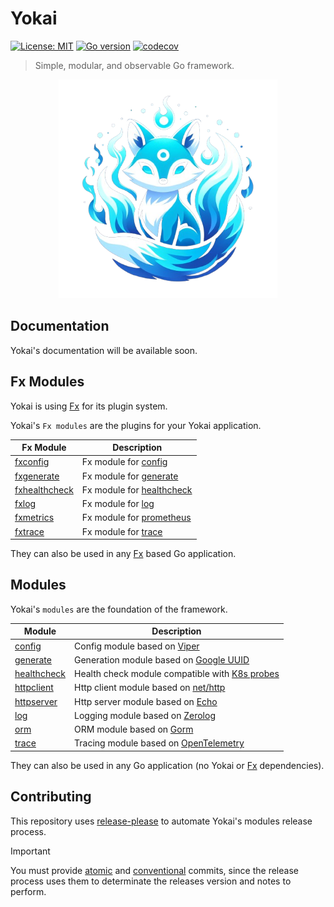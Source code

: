 # Yokai

[![License: MIT](https://img.shields.io/badge/License-MIT-blue.svg)](https://opensource.org/licenses/MIT)
[![Go version](https://img.shields.io/badge/Go-1.20-blue)](https://go.dev/)
[![codecov](https://codecov.io/gh/ankorstore/yokai/graph/badge.svg?token=ghUBlFsjhR)](https://codecov.io/gh/ankorstore/yokai)

> Simple, modular, and observable Go framework.

<p align="center">
  <img src="docs/images/yokai.png" width="350" height="350" />
</p>

## Documentation

Yokai's documentation will be available soon.

## Fx Modules

Yokai is using [Fx](https://github.com/uber-go/fx) for its plugin system.

Yokai's `Fx modules` are the plugins for your Yokai application.

| Fx Module                      | Description                                                             |
|--------------------------------|-------------------------------------------------------------------------|
| [fxconfig](fxconfig)           | Fx module for [config](config)                                          |
| [fxgenerate](fxgenerate)       | Fx module for [generate](generate)                                      |
| [fxhealthcheck](fxhealthcheck) | Fx module for [healthcheck](healthcheck)                                |
| [fxlog](fxlog)                 | Fx module for [log](log)                                                |
| [fxmetrics](fxmetrics)         | Fx module for [prometheus](https://github.com/prometheus/client_golang) |
| [fxtrace](fxtrace)             | Fx module for [trace](trace)                                            |

They can also be used in any [Fx](https://github.com/uber-go/fx) based Go application.

## Modules

Yokai's `modules` are the foundation of the framework.

| Module                     | Description                                                                                                                                             |
|----------------------------|---------------------------------------------------------------------------------------------------------------------------------------------------------|
| [config](config)           | Config module based on [Viper](https://github.com/spf13/viper)                                                                                          |
| [generate](generate)       | Generation module based on [Google UUID](https://github.com/google/uuid)                                                                                |
| [healthcheck](healthcheck) | Health check module compatible with [K8s probes](https://kubernetes.io/docs/tasks/configure-pod-container/configure-liveness-readiness-startup-probes/) |
| [httpclient](httpclient)   | Http client module based on [net/http](https://pkg.go.dev/net/http)                                                                                     |
| [httpserver](httpserver)   | Http server module based on [Echo](https://echo.labstack.com/)                                                                                          |
| [log](log)                 | Logging module based on [Zerolog](https://github.com/rs/zerolog)                                                                                        |
| [orm](orm)                 | ORM module based on [Gorm](https://gorm.io/)                                                                                                            |
| [trace](trace)             | Tracing module based on [OpenTelemetry](https://github.com/open-telemetry/opentelemetry-go)                                                             |

They can also be used in any Go application (no Yokai or [Fx](https://github.com/uber-go/fx) dependencies).

## Contributing

This repository uses [release-please](https://github.com/googleapis/release-please) to automate Yokai's modules release process.

> [!IMPORTANT]
> You must provide [atomic](https://en.wikipedia.org/wiki/Atomic_commit#Revision_control) and [conventional](https://www.conventionalcommits.org/en/v1.0.0/) commits, since the release process uses them to determinate the releases version and notes to perform.
